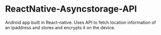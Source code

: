 # ReactNative-Asyncstorage-API

Android app built in React-native. Uses API to fetch location information of an ipaddress and stores and encrypts it on the device.
